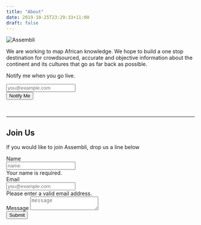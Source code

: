 ```yaml
---
title: "About"
date: 2019-10-25T23:29:33+11:00
draft: false
---
```


![Assembli](/post-images/assembli/assembli.jpg)


We are working to map African knowledge. We hope to build a one stop destination for crowdsourced, accurate and objective information about the continent and its cultures that go as far back as possible.


<div class="masthead">
  <div class="container h-100">
  <div class="intro">
      <p class="text-center">Notify me when you go live.</p>
  </div>
    <div class="row h-100">
      <div class="col-12 my-auto">
        <div class="masthead-content text-white py-5 py-md-0">
          <form name="subscribe" method="POST" class="needs-validation" data-netlify="true">
            <div class="input-group input-group-newsletter">
                <div class="input-group-prepend">
                  <span class="input-group-text"><i class="fa fa-envelope" aria-hidden="true"></i></span>
                </div>
                <input type="email" class="form-control" placeholder="you@example.com" aria-label="you@example.com" required="true" name="email">
                <div class="input-group-append">
                  <button class="btn btn-primary" type="submit">Notify Me</button>
                </div>
            </div>
          </form>
        </div>
      </div>
    </div>
  </div>  
</div>
<br>
<hr class="mb-4">

<div class="intro">
    <h2 class="text-center">Join Us</h2>
    <p class="text-center">If you would like to join Assembli, drop us a line below
 </p>
</div>

<div class="order-md-1">
	<form name="join" method="POST" class="needs-validation" data-netlify="true">
	  <div class="mb-3">
	    <label for="name">Name</label>
	    <div class="input-group">
	      <input type="text" class="form-control" name="name" placeholder="name" required="true">
	      <div class="invalid-feedback" style="width: 100%;">
	        Your name is required.
	      </div>
	    </div>
	  </div>
	  <div class="mb-3">
	    <label for="email">Email</label>
      <div class="input-group">
        <div class="input-group-prepend">
          <span class="input-group-text"><i class="fa fa-envelope" aria-hidden="true"></i></span>
        </div>
	      <input type="email" class="form-control" name="email" placeholder="you@example.com" required="true">
  	    <div class="invalid-feedback">
  	      Please enter a valid email address.
  	    </div>
      </div>
	  </div>
	  <div class="mb-3">
      <label for="message">Message </span></label>
	    <textarea class="form-control" aria-label="message" placeholder="message" name="message"></textarea>
	  </div>
	  <button class="btn btn-primary" type="submit">Submit</button>
	</form>
</div>
